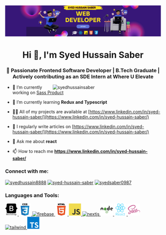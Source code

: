 ![Header](./banner.png)
<h1 align="center">Hi 👋, I'm Syed Hussain Saber</h1>
<h3 align="center">🚀 Passionate Frontend Software Developer | B.Tech Graduate | Actively contributing as an SDE Intern at Where U Elevate</h3>

 <img align="right" src="https://cdn.dribbble.com/users/2131993/screenshots/4948736/thoughtworks-gif_dribbble.gif"
 width="350" alt="syedhussainsaber" /> 

- 🔭 I’m currently working on [Sass Product](https://whereuelevate.com)

- 🌱 I’m currently learning **Redux and Typescript**

- 👨‍💻 All of my projects are available at [https://www.linkedin.com/in/syed-hussain-saber/](https://www.linkedin.com/in/syed-hussain-saber/)

- 📝 I regularly write articles on [https://www.linkedin.com/in/syed-hussain-saber/](https://www.linkedin.com/in/syed-hussain-saber/)

- 💬 Ask me about **react**

- 📫 How to reach me **https://www.linkedin.com/in/syed-hussain-saber/**

<h3 align="left">Connect with me:</h3>
<p align="left">
<a href="https://twitter.com/syedhussain8888" target="blank"><img align="center" src="https://raw.githubusercontent.com/rahuldkjain/github-profile-readme-generator/master/src/images/icons/Social/twitter.svg" alt="syedhussain8888" height="30" width="40" /></a>
<a href="https://linkedin.com/in/syed-hussain-saber" target="blank"><img align="center" src="https://raw.githubusercontent.com/rahuldkjain/github-profile-readme-generator/master/src/images/icons/Social/linked-in-alt.svg" alt="syed-hussain-saber" height="30" width="40" /></a>
<a href="https://instagram.com/syedsaber0987" target="blank"><img align="center" src="https://raw.githubusercontent.com/rahuldkjain/github-profile-readme-generator/master/src/images/icons/Social/instagram.svg" alt="syedsaber0987" height="30" width="40" /></a>
</p>

<h3 align="left">Languages and Tools:</h3>
<p align="left"> <a href="https://getbootstrap.com" target="_blank" rel="noreferrer"> <img src="https://raw.githubusercontent.com/devicons/devicon/master/icons/bootstrap/bootstrap-plain-wordmark.svg" alt="bootstrap" width="40" height="40"/> </a> <a href="https://www.w3schools.com/css/" target="_blank" rel="noreferrer"> <img src="https://raw.githubusercontent.com/devicons/devicon/master/icons/css3/css3-original-wordmark.svg" alt="css3" width="40" height="40"/> </a> <a href="https://firebase.google.com/" target="_blank" rel="noreferrer"> <img src="https://www.vectorlogo.zone/logos/firebase/firebase-icon.svg" alt="firebase" width="40" height="40"/> </a> <a href="https://www.w3.org/html/" target="_blank" rel="noreferrer"> <img src="https://raw.githubusercontent.com/devicons/devicon/master/icons/html5/html5-original-wordmark.svg" alt="html5" width="40" height="40"/> </a> <a href="https://developer.mozilla.org/en-US/docs/Web/JavaScript" target="_blank" rel="noreferrer"> <img src="https://raw.githubusercontent.com/devicons/devicon/master/icons/javascript/javascript-original.svg" alt="javascript" width="40" height="40"/> </a> <a href="https://nextjs.org/" target="_blank" rel="noreferrer"> <img src="https://cdn.worldvectorlogo.com/logos/nextjs-2.svg" alt="nextjs" width="40" height="40"/> </a> <a href="https://nodejs.org" target="_blank" rel="noreferrer"> <img src="https://raw.githubusercontent.com/devicons/devicon/master/icons/nodejs/nodejs-original-wordmark.svg" alt="nodejs" width="40" height="40"/> </a> <a href="https://reactjs.org/" target="_blank" rel="noreferrer"> <img src="https://raw.githubusercontent.com/devicons/devicon/master/icons/react/react-original-wordmark.svg" alt="react" width="40" height="40"/> </a> <a href="https://sass-lang.com" target="_blank" rel="noreferrer"> <img src="https://raw.githubusercontent.com/devicons/devicon/master/icons/sass/sass-original.svg" alt="sass" width="40" height="40"/> </a> <a href="https://tailwindcss.com/" target="_blank" rel="noreferrer"> <img src="https://www.vectorlogo.zone/logos/tailwindcss/tailwindcss-icon.svg" alt="tailwind" width="40" height="40"/> </a> <a href="https://www.typescriptlang.org/" target="_blank" rel="noreferrer"> <img src="https://raw.githubusercontent.com/devicons/devicon/master/icons/typescript/typescript-original.svg" alt="typescript" width="40" height="40"/> </a> </p>
